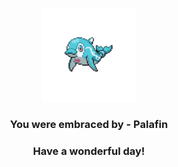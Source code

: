 <p align="center">
    <img src="https://raw.githubusercontent.com/PokeAPI/sprites/master/sprites/pokemon/964.png" width="150" height="150">
</p>
<h3 align="center">You were embraced by - <b>Palafin</b></h3>
<h3 align="center">Have a wonderful day!</h3>
